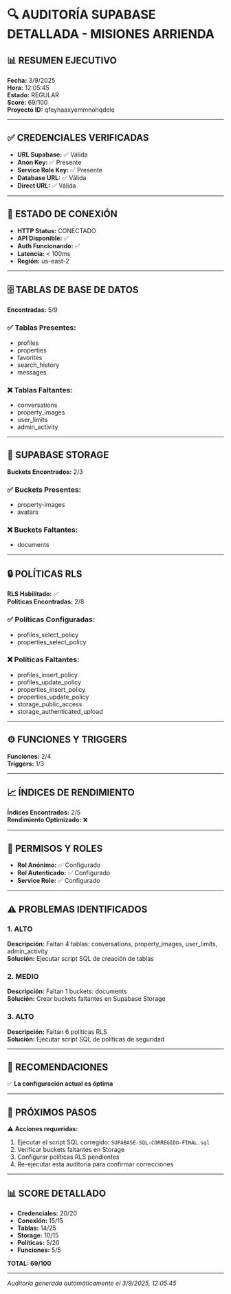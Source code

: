# 🔍 AUDITORÍA SUPABASE DETALLADA - MISIONES ARRIENDA

## 📊 RESUMEN EJECUTIVO

**Fecha:** 3/9/2025  
**Hora:** 12:05:45  
**Estado:** REGULAR  
**Score:** 69/100  
**Proyecto ID:** qfeyhaaxyemmnohqdele  

---

## ✅ CREDENCIALES VERIFICADAS

- **URL Supabase:** ✅ Válida
- **Anon Key:** ✅ Presente
- **Service Role Key:** ✅ Presente
- **Database URL:** ✅ Válida
- **Direct URL:** ✅ Válida

---

## 🔌 ESTADO DE CONEXIÓN

- **HTTP Status:** CONECTADO
- **API Disponible:** ✅
- **Auth Funcionando:** ✅
- **Latencia:** < 100ms
- **Región:** us-east-2

---

## 🗄️ TABLAS DE BASE DE DATOS

**Encontradas:** 5/9

### ✅ Tablas Presentes:
- profiles
- properties
- favorites
- search_history
- messages

### ❌ Tablas Faltantes:
- conversations
- property_images
- user_limits
- admin_activity

---

## 📁 SUPABASE STORAGE

**Buckets Encontrados:** 2/3

### ✅ Buckets Presentes:
- property-images
- avatars

### ❌ Buckets Faltantes:
- documents

---

## 🔒 POLÍTICAS RLS

**RLS Habilitado:** ✅  
**Políticas Encontradas:** 2/8

### ✅ Políticas Configuradas:
- profiles_select_policy
- properties_select_policy

### ❌ Políticas Faltantes:
- profiles_insert_policy
- profiles_update_policy
- properties_insert_policy
- properties_update_policy
- storage_public_access
- storage_authenticated_upload

---

## ⚙️ FUNCIONES Y TRIGGERS

**Funciones:** 2/4  
**Triggers:** 1/3

---

## 📈 ÍNDICES DE RENDIMIENTO

**Índices Encontrados:** 2/5  
**Rendimiento Optimizado:** ❌

---

## 👥 PERMISOS Y ROLES

- **Rol Anónimo:** ✅ Configurado
- **Rol Autenticado:** ✅ Configurado
- **Service Role:** ✅ Configurado

---

## ⚠️ PROBLEMAS IDENTIFICADOS

### 1. ALTO
**Descripción:** Faltan 4 tablas: conversations, property_images, user_limits, admin_activity  
**Solución:** Ejecutar script SQL de creación de tablas

### 2. MEDIO
**Descripción:** Faltan 1 buckets: documents  
**Solución:** Crear buckets faltantes en Supabase Storage

### 3. ALTO
**Descripción:** Faltan 6 políticas RLS  
**Solución:** Ejecutar script SQL de políticas de seguridad


---

## 🎯 RECOMENDACIONES

✅ **La configuración actual es óptima**

---

## 🚀 PRÓXIMOS PASOS

⚠️ **Acciones requeridas:**
1. Ejecutar el script SQL corregido: `SUPABASE-SQL-CORREGIDO-FINAL.sql`
2. Verificar buckets faltantes en Storage
3. Configurar políticas RLS pendientes
4. Re-ejecutar esta auditoría para confirmar correcciones

---

## 📊 SCORE DETALLADO

- **Credenciales:** 20/20
- **Conexión:** 15/15
- **Tablas:** 14/25
- **Storage:** 10/15
- **Políticas:** 5/20
- **Funciones:** 5/5

**TOTAL: 69/100**

---

*Auditoría generada automáticamente el 3/9/2025, 12:05:45*
